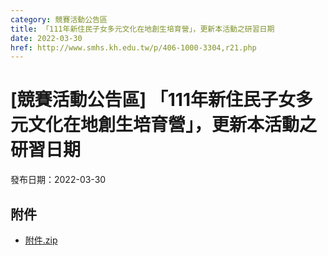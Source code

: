 ```yaml
---
category: 競賽活動公告區
title: 「111年新住民子女多元文化在地創生培育營」，更新本活動之研習日期
date: 2022-03-30
href: http://www.smhs.kh.edu.tw/p/406-1000-3304,r21.php
---
```


# [競賽活動公告區] 「111年新住民子女多元文化在地創生培育營」，更新本活動之研習日期

發布日期：2022-03-30



## 附件

- [附件.zip](https://www.smhs.kh.edu.tw/app/index.php?Action=downloadfile&file=WVhSMFlXTm9Mell2Y0hSaFh6TXdOamhmTmpJNU5UZ3lOMTh3TnpBNU1pNTZhWEE9&fname=DGGGROTSYWQO41XX50LKSWHGRK30OOLKDGUWTSKK4125MLVWKPROVTPOUSSSPKPO)
